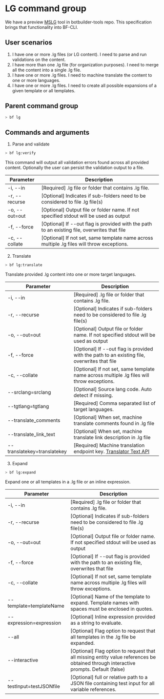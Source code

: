 # LG command group

We have a preview [MSLG][1] tool in botbuilder-tools repo. This specification brings that functionality into BF-CLI. 

## User scenarios 
1. I have one or more .lg files (or LG content). I need to parse and run validations on the content.
2. I have more than one .lg file (for organization purposes). I need to merge all the content into a single .lg file.
3. I have one or more .lg files. I need to machine translate the content to one or more languages.
4. I have one or more .lg files. I need to create all possible expansions of a given template or all templates. 

## Parent command group
```bash
> bf lg
```

## Commands and arguments

1. Parse and validate
```bash
> bf lg:verify
```
This command will output all validation errors found across all provided content. Optionally the user can persist the validation output to a file.

| Parameter                 | Description                                                                                  |
|---------------------------|----------------------------------------------------------------------------------------------|
| -i, --in <file or folder> | [Required] .lg file or folder that contains .lg file.                                        |
| -r, --recurse             | [Optional] Indicates if sub-folders need to be considered to file .lg file(s)                |
| -o, --out=out             | [Optional] Output file or folder name. If not specified stdout will be used as output        |
| -f, --force               | [Optional] If --out flag is provided with the path to an existing file, overwrites that file |
| -c, --collate             | [Optional] If not set, same template name across multiple .lg files will throw exceptions.   |

2. Translate
```bash
> bf lg:translate
```
Translate provided .lg content into one or more target languages.

| Parameter                   | Description                                                                                  |
|-----------------------------|----------------------------------------------------------------------------------------------|
| -i, --in <file or folder>   | [Required] .lg file or folder that contains .lg file.                                        |
| -r, --recurse               | [Optional] Indicates if sub-folders need to be considered to file .lg file(s)                |
| -o, --out=out               | [Optional] Output file or folder name. If not specified stdout will be used as output        |
| -f, --force                 | [Optional] If --out flag is provided with the path to an existing file, overwrites that file |
| -c, --collate               | [Optional] If not set, same template name across multiple .lg files will throw exceptions.   |
| --srclang=srclang           | [Optional] Source lang code. Auto detect if missing.                                         |
| --tgtlang=tgtlang           | [Required] Comma separated list of target languages.                                         |
| --translate_comments        | [Optional] When set, machine translate comments found in .lg file                            |
| --translate_link_text       | [Optional] When set, machine translate link description in .lg file                          |
| --translatekey=translatekey | [Required] Machine translation endpoint key. [Translator Text API][10]                       |

3. Expand
```bash
> bf lg:expand
```
Expand one or all templates in a .lg file or an inline expression.

| Parameter                 | Description                                                                                                                         |
|---------------------------|-------------------------------------------------------------------------------------------------------------------------------------|
| -i, --in <file or folder> | [Required] .lg file or folder that contains .lg file.                                                                               |
| -r, --recurse             | [Optional] Indicates if sub-folders need to be considered to file .lg file(s)                                                       |
| -o, --out=out             | [Optional] Output file or folder name. If not specified stdout will be used as output                                               |
| -f, --force               | [Optional] If --out flag is provided with the path to an existing file, overwrites that file                                        |
| -c, --collate             | [Optional] If not set, same template name across multiple .lg files will throw exceptions.                                          |
| --template=templateName   | [Optional] Name of the template to expand. Template names with spaces must be enclosed in quotes.                                   |
| --expression=expression   | [Optional] Inline expression provided as a string to evaluate.                                                                      |
| --all                     | [Optional] Flag option to request that all templates in the .lg file be expanded.                                                   |
| --interactive             | [Optional] Flag option to request that all missing entity value references be obtained through interactive prompts. Default (false) |
| --testInput=testJSONfile  | [Optional] full or relative path to a JSON file containing test input for all variable references.                                  |

[1]:https://github.com/microsoft/botbuilder-tools/tree/V.Future/packages/MSLG
[10]:https://azure.microsoft.com/en-us/services/cognitive-services/translator-text-api/